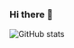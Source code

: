 ### Hi there 👋

<!--
**MahidharMannuru5/MahidharMannuru5** is a ✨ _special_ ✨ repository because its `README.md` (this file) appears on your GitHub profile.

Here are some ideas to get you started:

- 🔭 I’m currently working on N.B.K.R.I.S.T Attendance website 
- 🌱 I’m currently learning MERN,Django,DSA
- 👯 I’m looking to collaborate on React and Django projects
- 🤔 I’m looking for help with GSoc, GitHub externship, GitHub campus expert
- 💬 Ask me about Full stack web Development 
- 📫 How to reach me: ...hm
- 😄 Pronouns: He/Him
- ⚡ Fun fact: ...
-->
![GitHub stats](https://github-readme-stats.vercel.app/api?username=MahidharMannuru5)
